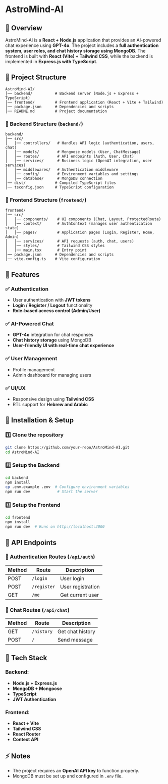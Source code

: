 # AstroMind-AI

## 📌 Overview

AstroMind-AI is a **React + Node.js** application that provides an AI-powered chat experience using **GPT-4o**. The project includes a **full authentication system, user roles, and chat history storage using MongoDB**. The frontend is built with **React (Vite) + Tailwind CSS**, while the backend is implemented in **Express.js with TypeScript**.

## 📂 Project Structure

```
AstroMind-AI/
│── backend/          # Backend server (Node.js + Express + TypeScript)
│── frontend/         # Frontend application (React + Vite + Tailwind)
│── package.json      # Dependencies and scripts
│── README.md         # Project documentation
```

### 🔹 Backend Structure (`backend/`)

```
backend/
│── src/
│   │── controllers/   # Handles API logic (authentication, users, chat)
│   │── models/        # Mongoose models (User, ChatMessage)
│   │── routes/        # API endpoints (Auth, User, Chat)
│   │── services/      # Business logic (OpenAI integration, user services)
│   │── middlewares/   # Authentication middleware
│   │── config/        # Environment variables and settings
│   │── database/      # MongoDB connection
│── dist/             # Compiled TypeScript files
│── tsconfig.json     # TypeScript configuration
```

### 🔹 Frontend Structure (`frontend/`)

```
frontend/
│── src/
│   │── components/    # UI components (Chat, Layout, ProtectedRoute)
│   │── context/       # AuthContext (manages user authentication state)
│   │── pages/         # Application pages (Login, Register, Home, Admin)
│   │── services/      # API requests (auth, chat, users)
│   │── styles/        # Tailwind CSS styles
│   │── main.tsx       # Entry point
│── package.json      # Dependencies and scripts
│── vite.config.ts    # Vite configuration
```

## 🚀 Features

### ✅ Authentication

- User authentication with **JWT tokens**
- **Login / Register / Logout** functionality
- **Role-based access control (Admin/User)**

### ✅ AI-Powered Chat

- **GPT-4o** integration for chat responses
- **Chat history storage** using MongoDB
- **User-friendly UI with real-time chat experience**

### ✅ User Management

- Profile management
- Admin dashboard for managing users

### ✅ UI/UX

- Responsive design using **Tailwind CSS**
- RTL support for **Hebrew and Arabic**

## 🔧 Installation & Setup

### 1️⃣ Clone the repository

```sh
git clone https://github.com/your-repo/AstroMind-AI.git
cd AstroMind-AI
```

### 2️⃣ Setup the Backend

```sh
cd backend
npm install
cp .env.example .env  # Configure environment variables
npm run dev            # Start the server
```

### 3️⃣ Setup the Frontend

```sh
cd frontend
npm install
npm run dev  # Runs on http://localhost:3000
```

## 🔗 API Endpoints

### 🔹 Authentication Routes (`/api/auth`)

| Method | Route       | Description       |
| ------ | ----------- | ----------------- |
| POST   | `/login`    | User login        |
| POST   | `/register` | User registration |
| GET    | `/me`       | Get current user  |

### 🔹 Chat Routes (`/api/chat`)

| Method | Route      | Description      |
| ------ | ---------- | ---------------- |
| GET    | `/history` | Get chat history |
| POST   | `/`        | Send message     |

## 📜 Tech Stack

### **Backend:**

- **Node.js + Express.js**
- **MongoDB + Mongoose**
- **TypeScript**
- **JWT Authentication**

### **Frontend:**

- **React + Vite**
- **Tailwind CSS**
- **React Router**
- **Context API**

## ⚡ Notes

- The project requires an **OpenAI API key** to function properly.
- MongoDB must be set up and configured in `.env` file.
